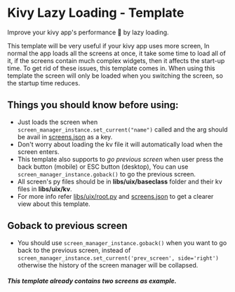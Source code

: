 # Kivy Lazy Loading - Template
Improve your kivy app's performance 🚀 by lazy loading.

This template will be very useful if your kivy app uses more screen,
In normal the app loads all the screens at once, it take some time to load all of it, if the screens contain much complex widgets, then it affects the start-up time.
To get rid of these issues, this template comes in.
When using this template the screen will only be loaded when you switching the screen, so the startup time reduces.

## Things you should know before using:
* Just loads the screen when `screen_manager_instance.set_current("name")` called and the arg should be avail in [screens.json](https://github.com/Kulothungan16/kivy-lazy-loading-template/blob/main/screens.json) as a key.
* Don't worry about loading the kv file it will automatically load when the screen enters.
* This template also supports to *go previous screen* when user press the back button (mobile) or ESC button (desktop), You can use `screen_manager_instance.goback()` to go the previous screen.
* All screen's py files should be in **libs/uix/baseclass** folder and their kv files in **libs/uix/kv**.
* For more info refer [libs/uix/root.py](https://github.com/Kulothungan16/kivy-lazy-loading-template/blob/main/libs/uix/root.py) and [screens.json](https://github.com/Kulothungan16/kivy-lazy-loading-template/blob/main/screens.json) to get a clearer view about this template.

## Goback to previous screen
* You should use `screen_manager_instance.goback()` when you want to go back to the previous screen, instead of `screen_manager_instance.set_current('prev_screen', side='right')` otherwise the history of the screen manager will be collapsed.


##### This template already contains two screens as example.